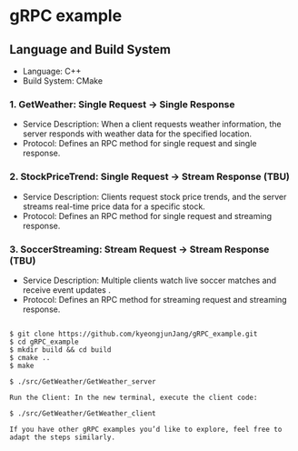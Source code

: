 gRPC example
============= 

## Language and Build System
- Language: C++
- Build System: CMake

### 1. GetWeather: Single Request → Single Response
- Service Description: When a client requests weather information, the server responds with weather data for the specified location.
- Protocol: Defines an RPC method for single request and single response.

### 2. StockPriceTrend: Single Request → Stream Response (TBU)
- Service Description: Clients request stock price trends, and the server streams real-time price data for a specific stock.
- Protocol: Defines an RPC method for single request and streaming response.

### 3. SoccerStreaming: Stream Request → Stream Response (TBU)
- Service Description: Multiple clients watch live soccer matches and receive event updates .
- Protocol: Defines an RPC method for streaming request and streaming response.

<pre>
<code>
$ git clone https://github.com/kyeongjunJang/gRPC_example.git
$ cd gRPC_example
$ mkdir build && cd build
$ cmake ..
$ make

$ ./src/GetWeather/GetWeather_server

Run the Client: In the new terminal, execute the client code:

$ ./src/GetWeather/GetWeather_client 

If you have other gRPC examples you’d like to explore, feel free to adapt the steps similarly.
</code>
</pre>
